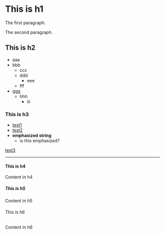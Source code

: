 # This is h1

The first paragraph.

The second paragraph.

## This is h2

- aaa
- bbb
    - ccc
    - ddd
        - eee
    - fff
- ggg
    - hhh
        - iii

### This is h3

- [test1](http://test1.com)
- [test2](http://test2.com)
- **emphasized string**
    - is this emphasized?

[test3](http://test3.com)

---

#### This is h4

Content in h4

##### This is h5

Content in h5

###### This is h6

Content in h6

